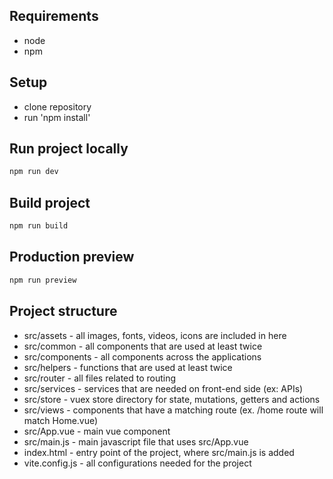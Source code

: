 ## Requirements

- node
- npm

## Setup

- clone repository
- run 'npm install'

## Run project locally

```bash
npm run dev
```

## Build project

```bash
npm run build
```

## Production preview

```bash
npm run preview
```

## Project structure

- src/assets - all images, fonts, videos, icons are included in here
- src/common - all components that are used at least twice
- src/components - all components across the applications
- src/helpers - functions that are used at least twice
- src/router - all files related to routing
- src/services - services that are needed on front-end side (ex: APIs)
- src/store - vuex store directory for state, mutations, getters and actions
- src/views - components that have a matching route (ex. /home route will match Home.vue)
- src/App.vue - main vue component
- src/main.js - main javascript file that uses src/App.vue
- index.html - entry point of the project, where src/main.js is added
- vite.config.js - all configurations needed for the project

